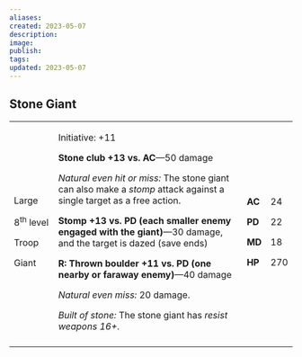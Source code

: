```yaml
---
aliases: 
created: 2023-05-07
description: 
image: 
publish: 
tags: 
updated: 2023-05-07
---
```


## Stone Giant

<table>
<colgroup>
<col style="width: 16%" />
<col style="width: 71%" />
<col style="width: 5%" />
<col style="width: 6%" />
</colgroup>
<tbody>
<tr class="odd">
<td><p>Large</p>
<p>8<sup>th</sup> level</p>
<p>Troop</p>
<p>Giant</p></td>
<td><p>Initiative: +11</p>
<p><strong>Stone club +13 vs. AC</strong>—50 damage</p>
<p><em>Natural even hit or miss:</em> The stone giant can also make a
<em>stomp</em> attack against a single target as a free action.</p>
<p><strong>Stomp +13 vs. PD (each smaller enemy engaged with the
giant)</strong>—30 damage, and the target is dazed (save ends)</p>
<p><strong>R: Thrown boulder +11 vs. PD (one nearby or faraway
enemy)</strong>—40 damage</p>
<p><em>Natural even miss:</em> 20 damage.</p>
<p><em>Built of stone:</em> The stone giant has <em>resist weapons
16+</em>.</p></td>
<td><p><strong>AC</strong></p>
<p><strong>PD</strong></p>
<p><strong>MD</strong></p>
<p><strong>HP</strong></p></td>
<td><p>24</p>
<p>22</p>
<p>18</p>
<p>270</p></td>
</tr>
<tr class="even">
<td></td>
<td></td>
<td></td>
<td></td>
</tr>
</tbody>
</table>

